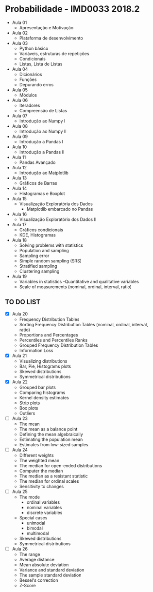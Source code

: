 # Probabilidade - IMD0033 2018.2

- Aula 01 
    - Apresentação e Motivação
- Aula 02
    - Plataforma de desenvolvimento
- Aula 03
    - Python básico 
    - Variáveis, estruturas de repetições
    - Condicionais
    - Listas, Lista de Listas
- Aula 04
    - Dicionários
    - Funções
    - Depurando erros
- Aula 05
	- Módulos
- Aula 06
	- Iteradores 
	- Compreensão de Listas
- Aula 07
	- Introdução ao Numpy I
- Aula 08
	- Introdução ao Numpy II
- Aula 09
	- Introdução a Pandas I
- Aula 10
	- Introdução a Pandas II
- Aula 11
	- Pandas Avançado
- Aula 12
	- Introdução ao Matplotlib
- Aula 13
	- Gráficos de Barras
- Aula 14
	- Histogramas e Boxplot
- Aula 15
	- Visualização Exploratória dos Dados
        - Matplotlib embarcado no Pandas
- Aula 16
	- Visualização Exploratório dos Dados II
- Aula 17
	- Gráficos condicionais
	- KDE, Histogramas
- Aula 18
	- Solving problems with statistics
	- Population and sampling
	- Sampling error
	- Simple random sampling (SRS)
	- Stratified sampling
	- Clustering sampling
- Aula 19
	- Variables in statistics
	-Quantitative and qualitative variables
	- Scale of measurements (nominal, ordinal, interval, ratio)

## TO DO LIST 

- [x] Aula 20
	- Frequency Distribution Tables
	- Sorting Frequency Distribution Tables (nominal, ordinal, interval, ratio)
	- Proportions and Percentages
	- Percentiles and Percentiles Ranks
	- Grouped Frequency Distribution Tables
	- Information Loss
- [x] Aula 21
	- Visualizing distributions
	- Bar, Pie, Histograms plots
	- Skewed distributions
	- Symmetrical distributions
- [x] Aula 22
	- Grouped bar plots
	- Comparing histograms
	- Kernel density estimates
	- Strip plots
	- Box plots
	- Outliers
- [ ] Aula 23
	- The mean
	- The mean as a balance point
	- Defining the mean algebraically
	- Estimating the population mean
	- Estimates from low-sized samples
- [ ] Aula 24
	- Different weights
	- The weighted mean
	- The median for open-ended distributions
	- Computer the median
	- The median as a resistant statistic
	- The median for ordinal scales
	- Sensitivity to changes
- [ ] Aula 25
	- The mode
		- ordinal variables
		- nominal variables
		- discrete variables
	- Special cases
		- unimodal
		- bimodal
		- multimodal
	- Skewed distributions
	- Symmetrical distributions
- [ ] Aula 26
	- The range
	- Average distance
	- Mean absolute deviation
	- Variance and standard deviation
	- The sample standard deviation
	- Bessel's correction
	- Z-Score





